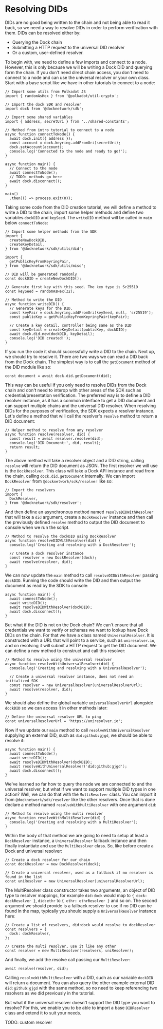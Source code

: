 # Resolving DIDs
DIDs are no good being written to the chain and not being able to read it back, so we need a way to resolve DIDs in order to perform verification with them. DIDs can be resolved either by:
- Querying the Dock chain
- Submitting a HTTP request to the universal DID resolver
- Or a custom, user-defined resolver.

To begin with, we need to define a few imports and connect to a node. However, this is only because we will be writing a Dock DID and querying form the chain. If you don't need direct chain access, you don't need to connect to a node and can use the universal resolver or your own class. Start with a base script like we have in other tutorials to connect to a node:
```
// Import some utils from Polkadot JS
import { randomAsHex } from '@polkadot/util-crypto';

// Import the dock SDK and resolver
import dock from '@docknetwork/sdk';

// Import some shared variables
import { address, secretUri } from '../shared-constants';

// Method from intro tutorial to connect to a node
async function connectToNode() {
  await dock.init({ address });
  const account = dock.keyring.addFromUri(secretUri);
  dock.setAccount(account);
  console.log('Connected to the node and ready to go!');
}

async function main() {
  // Connect to the node
  await connectToNode();
  // TODO: methods go here
  await dock.disconnect();
}

main()
  .then(() => process.exit(0));
```

Taking some code from the DID creation tutorial, we will define a method to write a DID to the chain, import some helper methods and define
two variables `dockDID` and `keySeed`. The `writeDID` method will be called in `main` below `connectToNode`:
```
// Import some helper methods from the SDK
import {
  createNewDockDID,
  createKeyDetail,
} from '@docknetwork/sdk/utils/did';

import {
  getPublicKeyFromKeyringPair,
} from '@docknetwork/sdk/utils/misc';

// DID will be generated randomly
const dockDID = createNewDockDID();

// Generate first key with this seed. The key type is Sr25519
const keySeed = randomAsHex(32);

// Method to write the DID
async function writeDID() {
  // Generate keys for the DID.
  const keyPair = dock.keyring.addFromUri(keySeed, null, 'sr25519');
  const publicKey = getPublicKeyFromKeyringPair(keyPair);

  // Create a key detail, controller being same as the DID
  const keyDetail = createKeyDetail(publicKey, dockDID);
  await dock.did.new(dockDID, keyDetail);
  console.log('DID created!');
}
```

If you run the code it should successfully write a DID to the chain. Next up, we should try to resolve it. There are two ways we can read a DID back from the Dock chain. The simplest way is to call the `getDocument` method of the DID module like so:
```
const document = await dock.did.getDocument(did);
```

This way can be useful if you only need to resolve DIDs from the Dock chain and don't need to interop with other areas of the SDK such as credential/presentation verification. The preferred way is to define a DID resolver instance, as it has a common interface to get a DID document and can support multiple chains and the universal DID resolver. When resolving DIDs for the purposes of verification, the SDK expects a resolver instance. Let's define a method that will call the resolver's `resolve` method to return a DID document:
```
// Helper method to resolve from any resolver
async function resolve(resolver, did) {
  const result = await resolver.resolve(did);
  console.log('DID Document:', did, result);
  return result;
}
```

The above method will take a resolver object and a DID string, calling `resolve` will return the DID document as JSON. The first resolver we will use is the `DockResolver`. This class will take a Dock API instance and read from the chain, calling `dock.did.getDocument` internally. We can import `DockResolver` from `@docknetwork/sdk/resolver` like so:
```
// Import the resolvers
import {
  DockResolver,
} from '@docknetwork/sdk/resolver';
```

And then define an asynchronous method named `resolveDIDWithResolver` that will take a `did` argument, create a `DockResolver` instance and then call the previously defined `resolve` method to output the DID document to console when we run the script.
```
// Method to resolve the dockDID using DockResolver
async function resolveDIDWithResolver(did) {
  console.log('Creating and resolving with a DockResolver');

  // Create a dock resolver instance
  const resolver = new DockResolver(dock);
  await resolve(resolver, did);
}
```

We can now update the `main` method to call `resolveDIDWithResolver` passing `dockDID`. Running the code should write the DID and then output the document as read by the SDK to console:
```
async function main() {
  await connectToNode();
  await writeDID();
  await resolveDIDWithResolver(dockDID);
  await dock.disconnect();
}
```

But what if the DID is not on the Dock chain? We can't ensure that all credentials we want to verify or schemas we want to lookup have Dock DIDs on the chain. For that we have a class named `UniversalResolver`. It is constructed with a URL that will point to a service, such as `uniresolver.io`, and on resolving it will submit a HTTP request to get the DID document. We can define a new method to construct and call this resolver:
```
// Method to resolve using the universal resolver
async function resolveWithUniversalResolver(did) {
  console.log('Creating and resolving with a UniversalResolver');

  // Create a universal resolver instance, does not need an initialized SDK
  const resolver = new UniversalResolver(universalResolverUrl);
  await resolve(resolver, did);
}
```

We should also define the global variable `universalResolverUrl` alongside `dockDID` so we can access it in other methods later:
```
// Define the universal resolver URL to ping
const universalResolverUrl = 'https://uniresolver.io';
```

Now if we update our `main` method to call `resolveWithUniversalResolver` supplying an external DID, such as `did:github:gjgd`, we should be able to resolve it:
```
async function main() {
  await connectToNode();
  await writeDID();
  await resolveDIDWithResolver(dockDID);
  await resolveWithUniversalResolver('did:github:gjgd');
  await dock.disconnect();
}
```

We've learned so far how to query the node we are connected to and the universal resolver, but what if we want to support multiple DID types in one action? Well, we can do that with the `MultiResolver` class. You can import it from `@docknetwork/sdk/resolver` like the other resolvers. Once that is done declare a method named `resolveWithMultiResolver` with one argument `did`:
```
// Method to resolve using the multi resolver
async function resolveWithMultiResolver(did) {
  console.log('Creating and resolving with a MultiResolver');
}
```

Within the body of that method we are going to need to setup at least a `DockResolver` instance, a `UniversalResolver` fallback instance and then finally instantiate and use the `MultiResolver` class. So, like before create a Dock and universal resolver:
```
// Create a dock resolver for our chain
const dockResolver = new DockResolver(dock);

// Create a universal resolver, used as a fallback if no resolver is found in the list
const uniResolver = new UniversalResolver(universalResolverUrl);
```

The MultiResolver class constructor takes two arguments, an object of DID type to resolver mappings, for example `did:dock` would map to `{ dock: dockResolver }`, `did:ethr` to `{ ethr: ethrResolver }` and so on. The second argument we should provide is a fallback resolver to use if no DID can be found in the map, typically you should supply a `UniversalResolver` instance here:
```
// Create a list of resolvers, did:dock would resolve to dockResolver
const resolvers = {
  dock: dockResolver,
};

// Create the multi resolver, use it like any other
const resolver = new MultiResolver(resolvers, uniResolver);
```

And finally, we add the resolve call passing our `MultiResolver`:
```
await resolve(resolver, did);
```
Calling `resolveWithMultiResolver` with a DID, such as our variable `dockDID` will return a document. You can also query the other example external DID `did:github:gjgd` with the same method, so no need to keep referencing two resolvers as we did previously in the tutorial.

But what if the universal resolver doesn't support the DID type you want to resolve? For this, we enable you to be able to import a base `DIDResolver` class and extend it to suit your needs.

TODO: custom resolver
